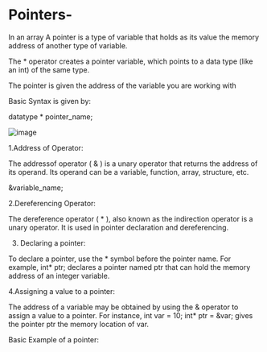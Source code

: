 # Pointers-
 

 In an array A pointer is a type of variable that holds as its value the memory address of another type of variable.

The * operator creates a pointer variable, which points to a data type (like an int) of the same type.

The pointer is given the address of the variable you are working with

Basic Syntax is given by:

datatype * pointer_name;

![image](https://user-images.githubusercontent.com/91966097/234310203-27c45583-d1bc-405d-920d-11048c9817ea.png)


1.Address of Operator:

The addressof operator ( & ) is a unary operator that returns the address of its operand. Its operand can be a variable, function, array, structure, etc.

&variable_name;

2.Dereferencing Operator:

The dereference operator ( * ), also known as the indirection operator is a unary operator. It is used in pointer declaration and dereferencing.

3. Declaring a pointer:

To declare a pointer, use the * symbol before the pointer name. For example, int* ptr; declares a pointer named ptr that can hold the memory address of an integer variable.

4.Assigning a value to a pointer:

The address of a variable may be obtained by using the & operator to assign a value to a pointer. For instance, int var = 10; int* ptr = &var; gives the pointer ptr the memory location of var.

Basic Example of a pointer:




